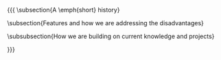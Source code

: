 {{{
\subsection{A \emph{short} history}


\subsection{Features and how we are addressing the disadvantages}


\subsubsection{How we are building on current knowledge and projects}


}}}
